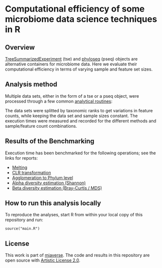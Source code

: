 # Computational efficiency of some microbiome data science techniques in R

## Overview 

[TreeSummarizedExperiment](https://www.bioconductor.org/packages/release/bioc/html/mia.html)
(tse) and
[phyloseq](https://www.bioconductor.org/packages/release/bioc/html/phyloseq.html)
(pseq) objects are alternative containers for microbiome data. Here we
evaluate their computational efficiency in terms of varying sample and
feature set sizes.

## Analysis method

Multiple data sets, either in the form of a tse or a pseq object, were
processed through a few common [analytical
routines](https://github.com/microbiome/benchmarking/tree/main/experiments):

The data sets were splitted by taxonomic ranks to get variations in
feature counts, while keeping the data set and sample sizes
constant. The execution times were measured and recorded for the
different methods and sample/feature count combinations.

 
## Results of the Benchmarking

Execution time has been benchmarked for the following operations; see the
links for reports:

* [Melting](reports/melt.md)
* [CLR transformation](reports/transform.md) 
* [Agglomeration to Phylum level](reports/agglomerate.md)
* [Alpha diversity estimation (Shannon)](reports/alpha.md)
* [Beta diversity estimation (Bray-Curtis / MDS)](reports/beta.md)


## How to run this analysis locally

To reproduce the analyses, start R from within your local copy of this repository and run:

```
source("main.R")
```


## License

This work is part of [miaverse](microbiome.github.io). The code and
results in this repository are open source with [Artistic License
2.0](LICENSE.md).







